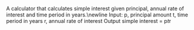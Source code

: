 A calculator that calculates simple interest given principal, annual rate of interest and time period in years.\newline
Input:
   p, principal amount
   t, time period in years
   r, annual rate of interest
Output
   simple interest = p*t*r
